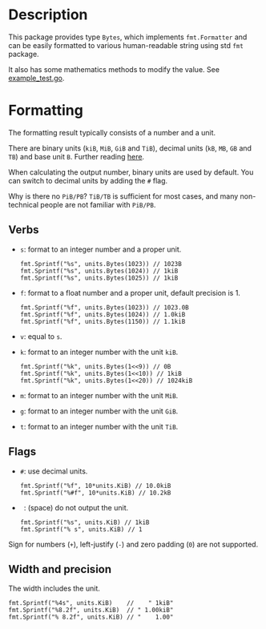# Description

This package provides type `Bytes`, which implements `fmt.Formatter` and can be easily formatted to various human-readable string using std `fmt` package.

It also has some mathematics methods to modify the value. See [example_test.go](https://github.com/ylin610/units/blob/main/example_test.go).

# Formatting

The formatting result typically consists of a number and a unit. 

There are binary units (`kiB`, `MiB`, `GiB` and `TiB`), decimal units (`kB`, `MB`, `GB` and `TB`) and base unit `B`. Further reading [here](https://en.wikipedia.org/wiki/Binary_prefix).

When calculating the output number, binary units are used by default. You can switch to decimal units by adding the `#` flag.

Why is there no `PiB/PB`? `TiB/TB` is sufficient for most cases, and many non-technical people are not familiar with `PiB/PB`.

## Verbs

- `s`: format to an integer number and a proper unit.

  ```golang
  fmt.Sprintf("%s", units.Bytes(1023)) // 1023B
  fmt.Sprintf("%s", units.Bytes(1024)) // 1kiB
  fmt.Sprintf("%s", units.Bytes(1025)) // 1kiB
  ```
  
- `f`: format to a float number and a proper unit, default precision is 1.

  ```golang
  fmt.Sprintf("%f", units.Bytes(1023)) // 1023.0B
  fmt.Sprintf("%f", units.Bytes(1024)) // 1.0kiB
  fmt.Sprintf("%f", units.Bytes(1150)) // 1.1kiB
  ```

- `v`: equal to `s`.
- `k`: format to an integer number with the unit `kiB`.

  ```golang
  fmt.Sprintf("%k", units.Bytes(1<<9)) // 0B
  fmt.Sprintf("%k", units.Bytes(1<<10)) // 1kiB
  fmt.Sprintf("%k", units.Bytes(1<<20)) // 1024kiB
  ```

- `m`: format to an integer number with the unit `MiB`.
- `g`: format to an integer number with the unit `GiB`.
- `t`: format to an integer number with the unit `TiB`.

## Flags

- `#`: use decimal units.

  ```golang
  fmt.Sprintf("%f", 10*units.KiB) // 10.0kiB
  fmt.Sprintf("%#f", 10*units.KiB) // 10.2kB
  ```

- ` `: (space) do not output the unit.

  ```golang
  fmt.Sprintf("%s", units.KiB) // 1kiB
  fmt.Sprintf("% s", units.KiB) // 1
  ```
  
Sign for numbers (`+`), left-justify (`-`) and zero padding (`0`) are not supported.

## Width and precision

The width includes the unit.

```golang
fmt.Sprintf("%4s", units.KiB)    //    " 1kiB"
fmt.Sprintf("%8.2f", units.KiB)  // " 1.00kiB"
fmt.Sprintf("% 8.2f", units.KiB) // "    1.00"
```
